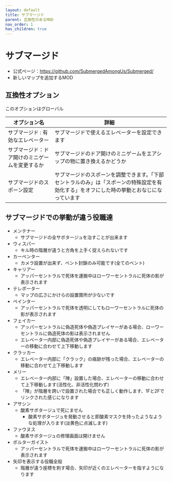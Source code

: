 ```yaml
---
layout: default
title: サブマージド
parent: 互換性のあるMOD
nav_order: 1
has_children: true
---
```


# サブマージド
  - 公式ページ：https://github.com/SubmergedAmongUs/Submerged/
  - 新しいマップを追加するMOD

## 互換性オプション

このオプションはグローバル

| オプション名 | 詳細 |
| ---- | ---- |
| サブマージド : 有効なエレベーター | サブマージドで使えるエレベーターを設定できます |
| サブマージド：ドア開けのミニゲームを変更するか | サブマージドのドア開けのミニゲームをエアシップの物に置き換えるかどうか |
| サブマージドのスポーン設定 | サブマージドのスポーンを調整できます。「下部セントラルのみ」は「スポーンの特殊設定を有効化する」をオフにした時の挙動とおなじになっています |

## サブマージドでの挙動が違う役職達

- メンテナー
  - サブマージドの全サボタージュを治すことが出来ます
- ウィスパー
  - キル時の階層が違うと方角を上手く捉えられないです
- カーペンター
  - カメラ設置が出来ず、ベント封鎖のみ可能です(全てのベント)
- キャリアー
  - アッパーセントラルで死体を運搬中はローワーセントラルに死体の影が表示されます
- テレポーター
  - マップの広さにかけらの設置箇所が少ないです
- ペインター
  - アッパーセントラルで死体を透明にしてもローワーセントラルに死体の影が表示されます
- フェイカー
  - アッパーセントラルに偽造死体や偽造プレイヤーがある場合、ローワーセントラルに偽造死体の影は表示されません
  - エレベーター内部に偽造死体や偽造プレイヤーがある場合、エレベーターの移動に合わせて上下移動します
- クラッカー
  - エレベーター内部に「クラック」の痕跡が残った場合、エレベーターの移動に合わせて上下移動します
- メリー
  - エレベーター内部に「陣」設置した場合、エレベーターの移動に合わせて上下移動します(活性化、非活性化問わず)
  - 「陣」が階層を跨いで設置された場合でも正しく動作します、1Fと2Fでリンクされた感じになります
- アサシン
  - 酸素サボタージュで死にません
    - 酸素サボタージュを発動させると即酸素マスクを持ったようなような処理が入ります(淡黄色に点滅します)
- ファウヌス
  - 酸素サボタージュの修理画面は開けません
- ポルターガイスト
  - アッパーセントラルで死体を運搬中はローワーセントラルに死体の影が表示されます
- 矢印を表示する役職全般
  - 階層が違う座標を刺す場合、矢印が近くのエレベーターを指すようになります